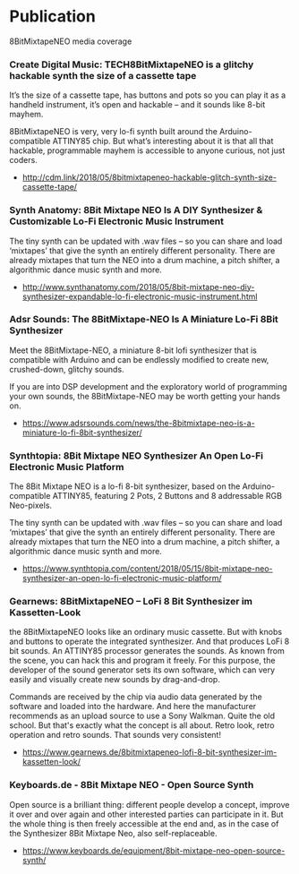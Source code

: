 # Publication

8BitMixtapeNEO media coverage

### Create Digital Music: TECH8BitMixtapeNEO is a glitchy hackable synth the size of a cassette tape
It’s the size of a cassette tape, has buttons and pots so you can play it as a handheld instrument, it’s open and hackable – and it sounds like 8-bit mayhem. 

8BitMixtapeNEO is very, very lo-fi synth built around the Arduino-compatible ATTINY85 chip. But what’s interesting about it is that all that hackable, programmable mayhem is accessible to anyone curious, not just coders.

* http://cdm.link/2018/05/8bitmixtapeneo-hackable-glitch-synth-size-cassette-tape/

### Synth Anatomy: 8Bit Mixtape NEO Is A DIY Synthesizer & Customizable Lo-Fi Electronic Music Instrument

The tiny synth can be updated with .wav files – so you can share and load ‘mixtapes’ that give the synth an entirely different personality. There are already mixtapes that turn the NEO into a drum machine, a pitch shifter, a algorithmic dance music synth and more.

* http://www.synthanatomy.com/2018/05/8bit-mixtape-neo-diy-synthesizer-expandable-lo-fi-electronic-music-instrument.html

### Adsr Sounds: The 8BitMixtape-NEO Is A Miniature Lo-Fi 8Bit Synthesizer

Meet the 8BitMixtape-NEO, a miniature 8-bit lofi synthesizer that is compatible with Arduino and can be endlessly modified to create new, crushed-down, glitchy sounds.

If you are into DSP development and the exploratory world of programming your own sounds, the 8BitMixtape-NEO may be worth getting your hands on.

* https://www.adsrsounds.com/news/the-8bitmixtape-neo-is-a-miniature-lo-fi-8bit-synthesizer/

### Synthtopia: 8Bit Mixtape NEO Synthesizer An Open Lo-Fi Electronic Music Platform

The 8Bit Mixtape NEO is a lo-fi 8-bit synthesizer, based on the Arduino-compatible ATTINY85, featuring 2 Pots, 2 Buttons and 8 addressable RGB Neo-pixels.

The tiny synth can be updated with .wav files – so you can share and load ‘mixtapes’ that give the synth an entirely different personality. There are already mixtapes that turn the NEO into a drum machine, a pitch shifter, a algorithmic dance music synth and more.


* https://www.synthtopia.com/content/2018/05/15/8bit-mixtape-neo-synthesizer-an-open-lo-fi-electronic-music-platform/

### Gearnews: 8BitMixtapeNEO – LoFi 8 Bit Synthesizer im Kassetten-Look

the 8BitMixtapeNEO looks like an ordinary music cassette. But with knobs and buttons to operate the integrated synthesizer. And that produces LoFi 8 bit sounds. An ATTINY85 processor generates the sounds. As known from the scene, you can hack this and program it freely. For this purpose, the developer of the sound generator sets its own software, which can very easily and visually create new sounds by drag-and-drop.

Commands are received by the chip via audio data generated by the software and loaded into the hardware. And here the manufacturer recommends as an upload source to use a Sony Walkman. Quite the old school. But that's exactly what the concept is all about. Retro look, retro operation and retro sounds. That sounds very consistent!


* https://www.gearnews.de/8bitmixtapeneo-lofi-8-bit-synthesizer-im-kassetten-look/


### Keyboards.de - 8Bit Mixtape NEO - Open Source Synth

Open source is a brilliant thing: different people develop a concept, improve it over and over again and other interested parties can participate in it. But the whole thing is then freely accessible at the end and, as in the case of the Synthesizer 8Bit Mixtape Neo, also self-replaceable.

* https://www.keyboards.de/equipment/8bit-mixtape-neo-open-source-synth/